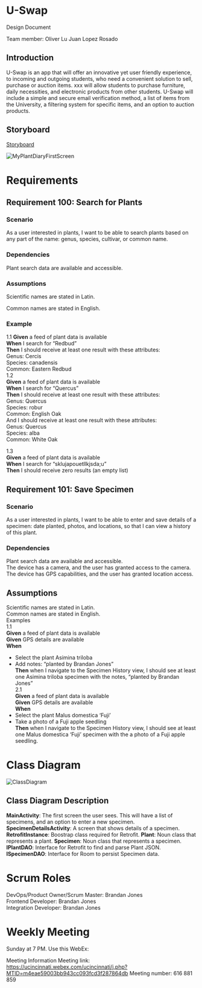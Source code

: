 # U-Swap 

Design Document

Team member:  Oliver Lu   Juan Lopez Rosado

## Introduction  

U-Swap is an app that will offer an innovative yet user friendly experience, to incoming and outgoing students, who need a convenient solution to sell, purchase or auction items. xxx will allow students to purchase furniture, daily necessities, and electronic products from other students. U-Swap will include a simple and secure email verification method, a list of items from the University, a filtering system for specific items, and an option to auction products. 


## Storyboard

[Storyboard](https://projects.invisionapp.com/prototype/Plant-Diary-ck0bict0n005bqh01aaeu8tuu/play/c6560121)

![MyPlantDiaryFirstScreen](https://user-images.githubusercontent.com/2224876/82159850-58f52f80-985f-11ea-8260-b8391f7ae87e.png)

# Requirements

## Requirement 100: Search for Plants

### Scenario  

As a user interested in plants, I want to be able to search plants based on any part of the name: genus, species, cultivar, or common name.

### Dependencies  

Plant search data are available and accessible.

### Assumptions

Scientific names are stated in Latin.  

Common names are stated in English.

### Example  

1.1
**Given** a feed of plant data is available  
**When** I search for “Redbud”  
**Then** I should receive at least one result with these attributes:   
Genus: Cercis  
Species: canadensis  
Common: Eastern Redbud   
1.2  
**Given** a feed of plant data is available  
**When** I search for “Quercus”  
**Then** I should receive at least one result with these attributes:   
Genus: Quercus  
Species: robur  
Common: English Oak  
And I should receive at least one result with these attributes:  
Genus: Quercus  
Species: alba  
Common: White Oak  

1.3  
**Given** a feed of plant data is available  
**When** I search for “sklujapouetllkjsda;u”  
**Then** I should receive zero results (an empty list)  


## Requirement 101: Save Specimen

### Scenario

As a user interested in plants, I want to be able to enter and save details of a specimen: date planted, photos, and locations, so that I can view a history of this plant.  

### Dependencies
Plant search data are available and accessible.  
The device has a camera, and the user has granted access to the camera.  
The device has GPS capabilities, and the user has granted location access.  

## Assumptions  
Scientific names are stated in Latin.  
Common names are stated in English.  
Examples  
1.1  
**Given** a feed of plant data is available  
**Given** GPS details are available  
**When** 
-	Select the plant Asimina triloba  
-	Add notes: “planted by Brandan Jones”  
**Then**  when I navigate to the Specimen History view, I should see at least one Asimina triloba specimen with the notes, “planted by Brandan Jones”  
2.1  
**Given** a feed of plant data is available  
**Given** GPS details are available  
**When**   
-	Select the plant Malus domestica ‘Fuji’  
-	Take a photo of a Fuji apple seedling  
**Then** when I navigate to the Specimen History view, I should see at least one Malus domestica ‘Fuji’ specimen with the a photo of a Fuji apple seedling.  

# Class Diagram


![ClassDiagram](https://user-images.githubusercontent.com/2224876/82159966-05371600-9860-11ea-83dc-f13f4a7e2921.png)


## Class Diagram Description

**MainActivity**:  The first screen the user sees.  This will have a list of specimens, and an option to enter a new specimen.
**SpecimenDetailsActivity**:  A screen that shows details of a specimen.
**RetrofitInstance**: Boostrap class required for Retrofit.
**Plant**: Noun class that represents a plant.
**Specimen**: Noun class that represents a specimen.
**IPlantDAO**: Interface for Retrofit to find and parse Plant JSON.
**ISpecimenDAO**: Interface for Room to persist Specimen data.

# Scrum Roles

DevOps/Product Owner/Scrum Master: Brandan Jones  
Frontend Developer: Brandan Jones  
Integration Developer: Brandan Jones  

# Weekly Meeting

Sunday at 7 PM.  Use this WebEx:

Meeting Information
Meeting link:
https://ucincinnati.webex.com/ucincinnati/j.php?MTID=m4eae59003bb943cc093fcd3f287864db
Meeting number:
616 881 859
